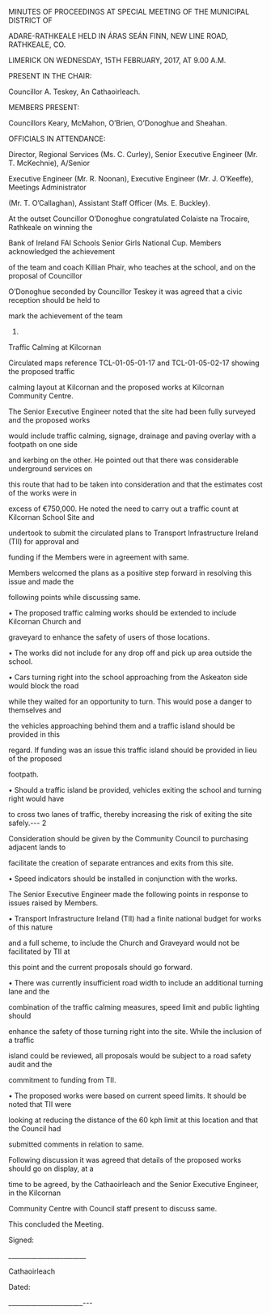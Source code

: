 MINUTES OF PROCEEDINGS AT SPECIAL MEETING OF THE MUNICIPAL DISTRICT OF

ADARE-RATHKEALE HELD IN ÁRAS SEÁN FINN, NEW LINE ROAD, RATHKEALE, CO.

LIMERICK ON WEDNESDAY, 15TH FEBRUARY, 2017, AT 9.00 A.M.

PRESENT IN THE CHAIR:

Councillor A. Teskey, An Cathaoirleach.

MEMBERS PRESENT:

Councillors Keary, McMahon, O’Brien, O’Donoghue and Sheahan.

OFFICIALS IN ATTENDANCE:

Director, Regional Services (Ms. C. Curley), Senior Executive Engineer (Mr. T. McKechnie), A/Senior

Executive Engineer (Mr. R. Noonan), Executive Engineer (Mr. J. O’Keeffe), Meetings Administrator

(Mr. T. O’Callaghan), Assistant Staff Officer (Ms. E. Buckley).

At the outset Councillor O’Donoghue congratulated Colaiste na Trocaire, Rathkeale on winning the

Bank of Ireland FAI Schools Senior Girls National Cup. Members acknowledged the achievement

of the team and coach Killian Phair, who teaches at the school, and on the proposal of Councillor

O’Donoghue seconded by Councillor Teskey it was agreed that a civic reception should be held to

mark the achievement of the team

1.

Traffic Calming at Kilcornan

Circulated maps reference TCL-01-05-01-17 and TCL-01-05-02-17 showing the proposed traffic

calming layout at Kilcornan and the proposed works at Kilcornan Community Centre.

The Senior Executive Engineer noted that the site had been fully surveyed and the proposed works

would include traffic calming, signage, drainage and paving overlay with a footpath on one side

and kerbing on the other. He pointed out that there was considerable underground services on

this route that had to be taken into consideration and that the estimates cost of the works were in

excess of €750,000. He noted the need to carry out a traffic count at Kilcornan School Site and

undertook to submit the circulated plans to Transport Infrastructure Ireland (TII) for approval and

funding if the Members were in agreement with same.

Members welcomed the plans as a positive step forward in resolving this issue and made the

following points while discussing same.

• The proposed traffic calming works should be extended to include Kilcornan Church and

graveyard to enhance the safety of users of those locations.

• The works did not include for any drop off and pick up area outside the school.

• Cars turning right into the school approaching from the Askeaton side would block the road

while they waited for an opportunity to turn. This would pose a danger to themselves and

the vehicles approaching behind them and a traffic island should be provided in this

regard. If funding was an issue this traffic island should be provided in lieu of the proposed

footpath.

• Should a traffic island be provided, vehicles exiting the school and turning right would have

to cross two lanes of traffic, thereby increasing the risk of exiting the site safely.---
2

Consideration should be given by the Community Council to purchasing adjacent lands to

facilitate the creation of separate entrances and exits from this site.

• Speed indicators should be installed in conjunction with the works.

The Senior Executive Engineer made the following points in response to issues raised by Members.

• Transport Infrastructure Ireland (TII) had a finite national budget for works of this nature

and a full scheme, to include the Church and Graveyard would not be facilitated by TII at

this point and the current proposals should go forward.

• There was currently insufficient road width to include an additional turning lane and the

combination of the traffic calming measures, speed limit and public lighting should

enhance the safety of those turning right into the site. While the inclusion of a traffic

island could be reviewed, all proposals would be subject to a road safety audit and the

commitment to funding from TII.

• The proposed works were based on current speed limits. It should be noted that TII were

looking at reducing the distance of the 60 kph limit at this location and that the Council had

submitted comments in relation to same.

Following discussion it was agreed that details of the proposed works should go on display, at a

time to be agreed, by the Cathaoirleach and the Senior Executive Engineer, in the Kilcornan

Community Centre with Council staff present to discuss same.

This concluded the Meeting.

Signed:

\_\_\_\_\_\_\_\_\_\_\_\_\_\_\_\_\_\_\_\_\_\_\_\_

Cathaoirleach

Dated:

\_\_\_\_\_\_\_\_\_\_\_\_\_\_\_\_\_\_\_\_\_\_\_---
